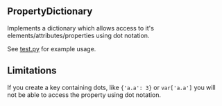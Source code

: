 ## PropertyDictionary
Implements a dictionary which allows access to it's elements/attributes/properties using dot notation.

See [test.py](test.py) for example usage.

## Limitations
If you create a key containing dots, like ```{'a.a': 3}``` or ```var['a.a']``` you will not be able to access the property using dot notation.
